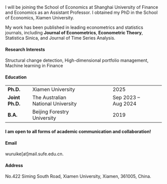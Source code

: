 

I will be joining the School of Economics at Shanghai University of Finance and Economics as an Assistant Professor. I obtained my PhD in the School of Economics, Xiamen University.

My work has been published in leading econometrics and statistics journals, including <strong>Journal of Econometrics</strong>, <strong>Econometric Theory</strong>, Statistica Sinica, and Journal of Time Series Analysis.

#### Research Interests
Structural change detection, High-dimensional portfolio management, Machine learning in Finance

#### Education
<table>
  <tr>
    <td><strong>Ph.D.</strong></td>
    <td style="padding-right: 80px;">Xiamen University</td>
    <td style="padding-right: 50px;">2025</td>
  </tr>
  <tr>
    <td><strong>Joint Ph.D.</strong></td>
    <td style="padding-right: 80px;">The Australian National University</td>
    <td style="padding-right: 50px;">Sep 2023 – Aug 2024</td>
  </tr>
  <tr>
    <td><strong>B.A.</strong></td>
    <td style="padding-right: 80px;">Beijing Forestry University</td>
    <td style="padding-right: 50px;">2019</td>
  </tr>
</table>






#### I am open to all forms of academic communication and collaboration!



#### Email
wuruike[at]mail.sufe.edu.cn. 

#### Address
No.422 Siming South Road, Xiamen University, Xiamen, 361005,  China.

